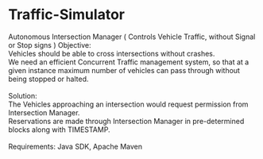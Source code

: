 # Traffic-Simulator
Autonomous Intersection Manager ( Controls Vehicle Traffic, without Signal or Stop signs )
Objective: <br />
Vehicles should be able to cross intersections without crashes. <br />
We need an efficient Concurrent Traffic management system, so that at a given instance maximum number of vehicles can pass through without being stopped or halted.<br /><br />
Solution:<br />
The Vehicles approaching an intersection would request permission from Intersection Manager.<br />
Reservations are made through Intersection Manager in pre-determined blocks along with TIMESTAMP.<br /><br />
Requirements: Java SDK, Apache Maven


